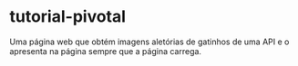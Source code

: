 # tutorial-pivotal
Uma página web que obtém imagens aletórias de gatinhos de uma API e o apresenta na página sempre que a página carrega.